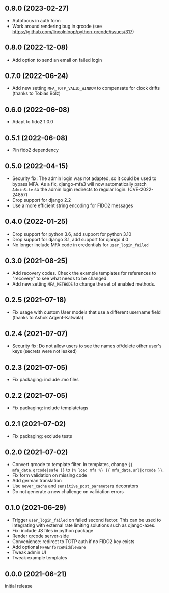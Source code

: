 0.9.0 (2023-02-27)
------------------

-   Autofocus in auth form
-   Work around rendering bug in qrcode (see
    https://github.com/lincolnloop/python-qrcode/issues/317)


0.8.0 (2022-12-08)
------------------

-   Add option to send an email on failed login


0.7.0 (2022-06-24)
------------------

-   Add new setting `MFA_TOTP_VALID_WINDOW` to compensate for clock drifts
    (thanks to Tobias Bölz)


0.6.0 (2022-06-08)
------------------

-   Adapt to fido2 1.0.0


0.5.1 (2022-06-08)
------------------

-   Pin fido2 dependency


0.5.0 (2022-04-15)
------------------

-   Security fix: The admin login was not adapted, so it could be used to
    bypass MFA. As a fix, django-mfa3 will now automatically patch `AdminSite`
    so the admin login redirects to regular login. (CVE-2022-24857)
-   Drop support for django 2.2
-   Use a more efficient string encoding for FIDO2 messages


0.4.0 (2022-01-25)
------------------

-   Drop support for python 3.6, add support for python 3.10
-   Drop support for django 3.1, add support for django 4.0
-   No longer include MFA code in credentials for `user_login_failed`


0.3.0 (2021-08-25)
------------------

-   Add recovery codes. Check the example templates for references to
    "recovery" to see what needs to be changed.
-   Add new setting `MFA_METHODS` to change the set of enabled methods.


0.2.5 (2021-07-18)
------------------

-   Fix usage with custom User models that use a different username field
    (thanks to Ashok Argent-Katwala)


0.2.4 (2021-07-07)
------------------

-   Security fix: Do not allow users to see the names of/delete other user's
    keys (secrets were not leaked)


0.2.3 (2021-07-05)
------------------

-   Fix packaging: include .mo files


0.2.2 (2021-07-05)
------------------

-   Fix packaging: include templatetags


0.2.1 (2021-07-02)
------------------

-   Fix packaging: exclude tests


0.2.0 (2021-07-02)
------------------

-   Convert qrcode to template filter. In templates, change
    `{{ mfa_data.qrcode|safe }}` to `{% load mfa %} {{ mfa_data.url|qrcode }}`.
-   Fix form validation on missing code
-   Add german translation
-   Use `never_cache` and `sensitive_post_parameters` decorators
-   Do not generate a new challenge on validation errors


0.1.0 (2021-06-29)
------------------

-   Trigger `user_login_failed` on failed second factor. This can be used to
    integrating with external rate limiting solutions such as django-axes.
-   Fix: include JS files in python package
-   Render qrcode server-side
-   Convenience: redirect to TOTP auth if no FIDO2 key exists
-   Add optional `MFAEnforceMiddleware`
-   Tweak admin UI
-   Tweak example templates


0.0.0 (2021-06-21)
------------------

initial release
